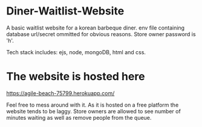 # Diner-Waitlist-Website

A basic waitlist website for a korean barbeque diner. env file containing database url/secret ommitted for obvious reasons. Store owner password is 'h'.

Tech stack includes: ejs, node, mongoDB, html and css.

# The website is hosted here

https://agile-beach-75799.herokuapp.com/

Feel free to mess around with it. As it is hosted on a free platform the website tends to be laggy. Store owners are allowed to see number of minutes waiting as well as remove 
people from the queue. 
